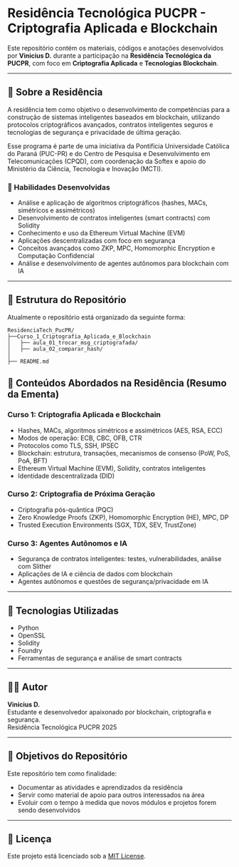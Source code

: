 # Residência Tecnológica PUCPR - Criptografia Aplicada e Blockchain

Este repositório contém os materiais, códigos e anotações desenvolvidos por **Vinicius D.** durante a participação na **Residência Tecnológica da PUCPR**, com foco em **Criptografia Aplicada** e **Tecnologias Blockchain**.

---

## 📘 Sobre a Residência

A residência tem como objetivo o desenvolvimento de competências para a construção de sistemas inteligentes baseados em blockchain, utilizando protocolos criptográficos avançados, contratos inteligentes seguros e tecnologias de segurança e privacidade de última geração.

Esse programa é parte de uma iniciativa da Pontifícia Universidade Católica do Paraná (PUC-PR) e do Centro de Pesquisa e Desenvolvimento em Telecomunicações (CPQD), com coordenação da Softex e apoio do Ministério da Ciência, Tecnologia e Inovação (MCTI).

### 🧠 Habilidades Desenvolvidas

- Análise e aplicação de algoritmos criptográficos (hashes, MACs, simétricos e assimétricos)
- Desenvolvimento de contratos inteligentes (smart contracts) com Solidity
- Conhecimento e uso da Ethereum Virtual Machine (EVM)
- Aplicações descentralizadas com foco em segurança
- Conceitos avançados como ZKP, MPC, Homomorphic Encryption e Computação Confidencial
- Análise e desenvolvimento de agentes autônomos para blockchain com IA

---

## 📁 Estrutura do Repositório

Atualmente o repositório está organizado da seguinte forma:
```
ResidenciaTech_PucPR/
├──Curso_1_Criptografia_Aplicada_e_Blockchain
│   ├── aula_01_trocar_msg_criptografada/
│   ├── aula_02_comparar_hash/
│       
├── README.md
```


<!-- ### 🔐 Aula 1 - Trocar mensagens criptografadas

> Implementação de troca de mensagens seguras entre duas partes utilizando criptografia simétrica ou assimétrica.

### 🔎 Aula 2 - Comparar Hash

> Estudo e experimentação de funções de hash criptográficas (como SHA-2 e SHA-3), com análise de colisões, integridade e segurança.

--- -->

## 🧭 Conteúdos Abordados na Residência (Resumo da Ementa)

### Curso 1: Criptografia Aplicada e Blockchain

- Hashes, MACs, algoritmos simétricos e assimétricos (AES, RSA, ECC)
- Modos de operação: ECB, CBC, OFB, CTR
- Protocolos como TLS, SSH, IPSEC
- Blockchain: estrutura, transações, mecanismos de consenso (PoW, PoS, PoA, BFT)
- Ethereum Virtual Machine (EVM), Solidity, contratos inteligentes
- Identidade descentralizada (DID)

### Curso 2: Criptografia de Próxima Geração

- Criptografia pós-quântica (PQC)
- Zero Knowledge Proofs (ZKP), Homomorphic Encryption (HE), MPC, DP
- Trusted Execution Environments (SGX, TDX, SEV, TrustZone)

### Curso 3: Agentes Autônomos e IA

- Segurança de contratos inteligentes: testes, vulnerabilidades, análise com Slither
- Aplicações de IA e ciência de dados com blockchain
- Agentes autônomos e questões de segurança/privacidade em IA

---

## 🚀 Tecnologias Utilizadas

- Python
- OpenSSL
- Solidity
- Foundry
- Ferramentas de segurança e análise de smart contracts

---

## 👨‍💻 Autor

**Vinicius D.**  
Estudante e desenvolvedor apaixonado por blockchain, criptografia e segurança.  
Residência Tecnológica PUCPR 2025

---

## 📌 Objetivos do Repositório

Este repositório tem como finalidade:

- Documentar as atividades e aprendizados da residência
- Servir como material de apoio para outros interessados na área
- Evoluir com o tempo à medida que novos módulos e projetos forem sendo desenvolvidos

---

## 📄 Licença

Este projeto está licenciado sob a [MIT License](LICENSE).

